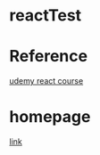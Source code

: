 # reactTest

# Reference
[udemy react course](https://www.udemy.com/course/complete-react-developer-zero-to-mastery/)

# homepage
[link](https://myunghee13.github.io/reactTest/)
